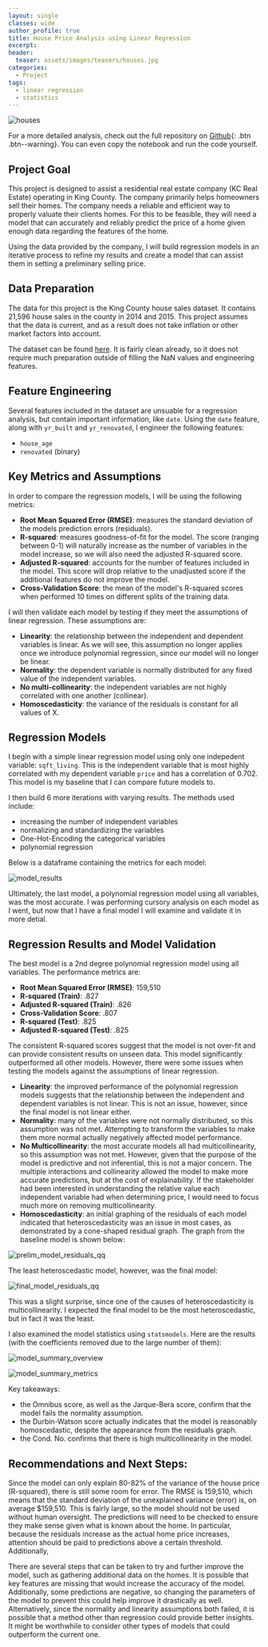 ```yaml
---
layout: single
classes: wide
author_profile: true
title: House Price Analysis using Linear Regression
excerpt: 
header:
  teaser: assets/images/teasers/houses.jpg
categories:
  - Project
tags:
  - linear regression
  - statistics
---
```

![houses]({{site.url}}/assets/images/teasers/houses.jpg)

For a more detailed analysis, check out the full repository on [Github](https://luke-lite.github.io/projects/House-Price-Analysis-using-Linear-Regression/){: .btn .btn--warning}. You can even copy the notebook and run the code yourself.


## Project Goal
This project is designed to assist a residential real estate company (KC Real Estate) operating in King County. The company primarily helps homeowners sell their homes. The company needs a reliable and efficient way to properly valuate their clients homes. For this to be feasible, they will need a model that can accurately and reliably predict the price of a home given enough data regarding the features of the home.

Using the data provided by the company, I will build regression models in an iterative process to refine my results and create a model that can assist them in setting a preliminary selling price.

<!-- ## Table of Contents
- [Data Preparation](#Data-Preparation)
- [Feature Engineering](#Feature-Engineering)
- [Key Metrics and Assumptions](#Key-Metrics-and-Assumptions)
- [Regression Models](#Regression-Models)
- [Regression Results and Model Validation](#Regression-Results-and-Model-Validation)
- [Recommendations and Next Steps](#Recommendations-and-Next-Steps)
- [Repository Structure](#Repository-Structure) -->

## Data Preparation

The data for this project is the King County house sales dataset. It contains 21,596 house sales in the county in 2014 and 2015. This project assumes that the data is current, and as a result does not take inflation or other market factors into account.

The dataset can be found [here](https://github.com/luke-lite/Residential-Real-Estate-Analysis/blob/main/data). It is fairly clean already, so it does not require much preparation outside of filling the NaN values and engineering features. 

## Feature Engineering

Several features included in the dataset are unsuable for a regression analysis, but contain important information, like `date`. Using the `date` feature, along with `yr_built` and `yr_renovated`, I engineer the following features:
- `house_age`
- `renovated` (binary)

## Key Metrics and Assumptions

In order to compare the regression models, I will be using the following metrics:

- **Root Mean Squared Error (RMSE)**: measures the standard deviation of the models prediction errors (residuals).
- **R-squared**: measures goodness-of-fit for the model. The score (ranging between 0-1) will naturally increase as the number of variables in the model increase, so we will also need the adjusted R-squared score.
- **Adjusted R-squared**: accounts for the number of features included in the model. This score will drop relative to the unadjusted score if the additional features do not improve the model.
- **Cross-Validation Score**: the mean of the model's R-squared scores when performed 10 times on different splits of the training data.

I will then validate each model by testing if they meet the assumptions of linear regression. These assumptions are:

- **Linearity**: the relationship between the independent and dependent variables is linear. As we will see, this assumption no longer applies once we introduce polynomial regression, since our model will no longer be linear.
- **Normality**: the dependent variable is normally distributed for any fixed value of the independent variables.
- **No multi-collinearity**: the independent variables are not highly correlated with one another (collinear).
- **Homoscedasticity**: the variance of the residuals is constant for all values of X.

## Regression Models
I begin with a simple linear regression model using only one indepedent variable: `sqft_living`. This is the independent variable that is most highly correlated with 
my dependent variable `price` and has a correlation of 0.702. This model is my baseline that I can compare future models to.

I then build 6 more iterations with varying results. The methods used include:

- increasing the number of independent variables
- normalizing and standardizing the variables
- One-Hot-Encoding the categorical variables
- polynomial regression

Below is a dataframe containing the metrics for each model:

![model_results]({{site.url}}/assets/images/project_posts/Residential-Real-Estate-Analysis-graphs/model_results.png)

Ultimately, the last model, a polynomial regression model using all variables, was the most accurate. I was performing cursory analysis on each model as I went, but now that I have a final model I will examine and validate it in more detial.

## Regression Results and Model Validation

The best model is a 2nd degree polynomial regression model using all variables. The performance metrics are:

- **Root Mean Squared Error (RMSE)**: 159,510
- **R-squared (Train)**: .827
- **Adjusted R-squared (Train)**: .826
- **Cross-Validation Score**: .807
- **R-squared (Test)**: .825
- **Adjusted R-squared (Test)**: .825

The consistent R-squared scores suggest that the model is not over-fit and can provide consistent results on unseen data. This model significantly outperformed all other models. However, there were some issues when testing the models against the assumptions of linear regression.

- **Linearity**: the improved performance of the polynomial regression models suggests that the relationship between the independent and dependent variables is not linear. This is not an issue, however, since the final model is not linear either.
- **Normality**: many of the variables were not normally distributed, so this assumption was not met. Attempting to transform the variables to make them more normal actually negatively affected model performance. 
- **No Multicollinearity**: the most accurate models all had multicollinearity, so this assumption was not met. However, given that the purpose of the model is predictive and not inferential, this is not a major concern. The multiple interactions and collinearity allowed the model to make more accurate predictions, but at the cost of explainability. If the stakeholder had been interested in understanding the relative value each independent variable had when determining price, I would need to focus much more on removing multicollinearity.
- **Homoscedasticity**: an initial graphing of the residuals of each model indicated that heteroscedasticity was an issue in most cases, as demonstrated by a cone-shaped residual graph. The graph from the baseline model is shown below:

![prelim_model_residuals_qq]({{site.url}}/assets/images/project_posts/Residential-Real-Estate-Analysis-graphs/prelim_model_residuals_qq.jpg)

The least heteroscedastic model, however, was the final model:

![final_model_residuals_qq]({{site.url}}/assets/images/project_posts/Residential-Real-Estate-Analysis-graphs/final_model_residuals_qq.jpg)

This was a slight surprise, since one of the causes of heteroscedasticity is multicollinearity. I expected the final model to be the most heteroscedastic, but in fact it was the least.

I also examined the model statistics using `statsmodels`. Here are the results (with the coefficients removed due to the large number of them):

![model_summary_overview]({site.url}}/assets/images/project_posts/Residential-Real-Estate-Analysis-graphs/model_summary_overview.jpg)

![model_summary_metrics]({site.url}}/assets/images/project_posts/Residential-Real-Estate-Analysis-graphs/model_summary_metrics.jpg)

Key takeaways:
- the Omnibus score, as well as the Jarque-Bera score, confirm that the model fails the normality assumption.
- the Durbin-Watson score actually indicates that the model is reasonably homoscedastic, despite the appearance from the residuals graph.
- the Cond. No. confirms that there is high multicollinearity in the model.

## Recommendations and Next Steps:

Since the model can only explain 80-82% of the variance of the house price (R-squared), there is still some room for error. The RMSE is 159,510, which means that the standard deviation of the unexplained variance (error) is, on average $159,510. This is fairly large, so the model should not be used without human oversight. The predictions will need to be checked to ensure they make sense given what is known about the home. In particular, because the residuals increase as the actual home price increases, attention should be paid to predictions above a certain threshold. Additionally, 

There are several steps that can be taken to try and further improve the model, such as gathering additional data on the homes. It is possible that key features are missing that would increase the accuracy of the model. Additionally, some predictions are negative, so changing the parameters of the model to prevent this could help improve it drastically as well. Alternatively, since the normality and linearity assumptions both failed, it is possible that a method other than regression could provide better insights. It might be worthwhile to consider other types of models that could outperform the current one.
